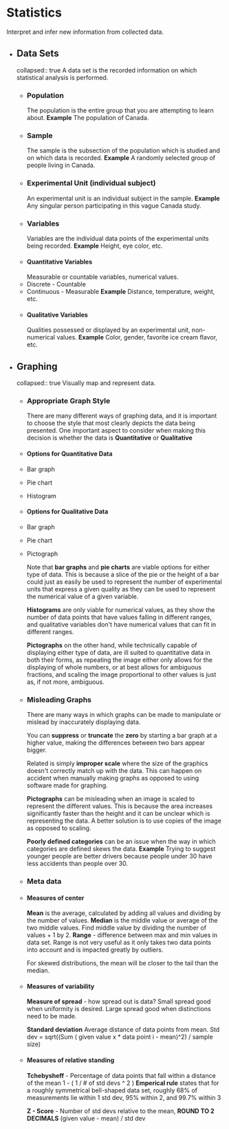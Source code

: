 # Statistics
Interpret and infer new information from collected data.
- ## Data Sets
  collapsed:: true
  A data set is the recorded information on which statistical analysis is performed.
	- ### Population
	  The population is the entire group that you are attempting to learn about.
	  **Example**
	  The population of Canada.
	- ### Sample
	  The sample is the subsection of the population which is studied and on which data is recorded.
	  **Example**
	  A randomly selected group of people living in Canada.
	- ### Experimental Unit (individual subject)
	  An experimental unit is an individual subject in the sample.
	  **Example**
	  Any singular person participating in this vague Canada study.
	- ### Variables
	  Variables are the individual data points of the experimental units being recorded.
	  **Example**
	  Height, eye color, etc.
	- #### Quantitative Variables
	  Measurable or countable variables, numerical values.
	- Discrete - Countable
	- Continuous - Measurable
	  **Example**
	  Distance, temperature, weight, etc.
	- #### Qualitative Variables
	  Qualities possessed or displayed by an experimental unit, non-numerical values.
	  **Example**
	  Color, gender, favorite ice cream flavor, etc.
- ## Graphing
  collapsed:: true
  Visually map and represent data.
	- ### Appropriate Graph Style
	  There are many different ways of graphing data, and it is important to choose the style that most clearly depicts the data being presented. One important aspect to consider when making this decision is whether the data is **Quantitative** or **Qualitative**
	- #### Options for Quantitative Data
	- Bar graph
	- Pie chart
	- Histogram
	- #### Options for Qualitative Data
	- Bar graph
	- Pie chart
	- Pictograph
	  
	  Note that **bar graphs** and **pie charts** are viable options for either type of data. This is because a slice of the pie or the height of a bar could just as easily be used to represent the number of experimental units that express a given quality as they can be used to represent the numerical value of a given variable.
	  
	  **Histograms** are only viable for numerical values, as they show the number of data points that have values falling in different ranges, and qualitative variables don't have numerical values that can fit in different ranges.
	  
	  **Pictographs** on the other hand, while technically capable of displaying either type of data, are ill suited to quantitative data in both their forms, as repeating the image either only allows for the displaying of whole numbers, or at best allows for ambiguous fractions, and scaling the image proportional to other values is just as, if not more, ambiguous.
	- ### Misleading Graphs
	  There are many ways in which graphs can be made to manipulate or mislead by inaccurately displaying data.
	  
	  You can **suppress** or **truncate** the **zero** by starting a bar graph at a higher value, making the differences between two bars appear bigger.
	  
	  Related is simply **improper scale** where the size of the graphics doesn't correctly match up  with the data. This can happen on accident when manually making graphs as opposed to using software made for graphing.
	  
	  **Pictographs** can be misleading when an image is scaled to represent the different values. This is because the area increases significantly faster than the height and it can be unclear which is representing the data. A better solution is to use copies of the image as opposed to scaling.
	  
	  **Poorly defined categories** can be an issue when the way in which categories are defined skews the data.
	  **Example**
	  Trying to suggest younger people are better drivers because people under 30 have less accidents than people over 30.
	- ### Meta data
	- #### Measures of center
	  **Mean** is the average, calculated by adding all values and dividing by the number of values.
	  **Median** is the middle value or average of the two middle values. Find middle value by dividing the number of values + 1 by 2.
	  **Range** - difference between max and min values in data set.
	  Range is not very useful as it only takes two data points into account and is impacted greatly by outliers.
	  
	  For skewed distributions, the mean will be closer to the tail than the median.
	- #### Measures of variability
	  **Measure of spread** - how spread out is data?
	  Small spread good when uniformity is desired.
	  Large spread good when distinctions need to be made.
	  
	  **Standard deviation** Average distance of data points from mean.
	  Std dev = sqrt((Sum ( given value x * data point i - mean)^2) / sample size)
	- #### Measures of relative standing
	  **Tchebysheff** - Percentage of data points that fall within a distance of the mean
	  1 - ( 1 / # of std devs ^ 2 )
	  **Emperical rule** states that for a roughly symmetrical bell-shaped data set, roughly 68% of measurements lie within 1 std dev, 95% within 2, and 99.7% within 3
	  
	  **Z - Score** - Number of std devs relative to the mean, **ROUND TO 2 DECIMALS**
	  (given value - mean) / std dev